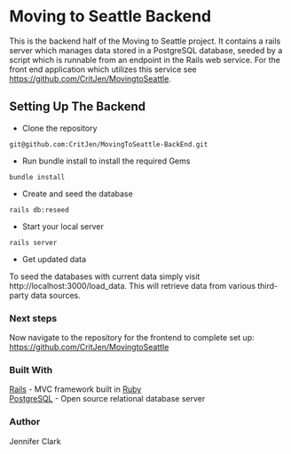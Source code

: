 # Moving to Seattle Backend

This is the backend half of the Moving to Seattle project. It contains a rails server which manages data stored in a PostgreSQL database, seeded by a script which is runnable from an endpoint in the Rails web service. For the front end application which utilizes this service see https://github.com/CritJen/MovingtoSeattle.

## Setting Up The Backend

- Clone the repository

```
git@github.com:CritJen/MovingToSeattle-BackEnd.git
```

- Run bundle install to install the required Gems

```
bundle install
```

- Create and seed the database

```
rails db:reseed
```


- Start your local server

```
rails server
```

- Get updated data

To seed the databases with current data simply visit http://localhost:3000/load_data. This will retrieve data from various third-party data sources.

### Next steps

Now navigate to the repository for the frontend to complete set up: https://github.com/CritJen/MovingtoSeattle

### Built With

[Rails](https://rubyonrails.org/) - MVC framework built in [Ruby](https://www.ruby-lang.org/en/)\
[PostgreSQL](https://www.postgresql.org/) - Open source relational database server

### Author

Jennifer Clark
